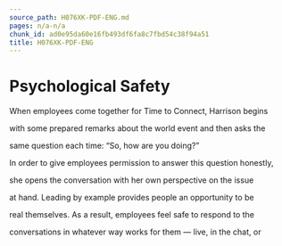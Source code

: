 ```yaml
---
source_path: H076XK-PDF-ENG.md
pages: n/a-n/a
chunk_id: ad0e95da60e16fb493df6fa8c7fbd54c38f94a51
title: H076XK-PDF-ENG
---
```

# Psychological Safety

When employees come together for Time to Connect, Harrison begins

with some prepared remarks about the world event and then asks the

same question each time: “So, how are you doing?”

In order to give employees permission to answer this question honestly,

she opens the conversation with her own perspective on the issue

at hand. Leading by example provides people an opportunity to be

real themselves. As a result, employees feel safe to respond to the

conversations in whatever way works for them — live, in the chat, or

